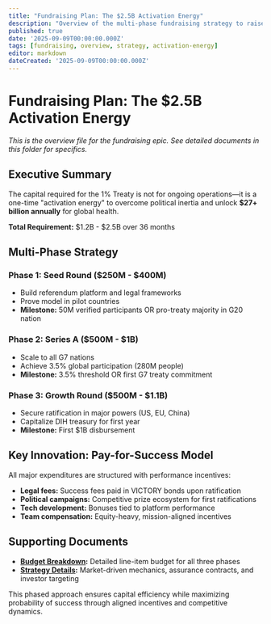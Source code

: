 ```yaml
---
title: "Fundraising Plan: The $2.5B Activation Energy"
description: "Overview of the multi-phase fundraising strategy to raise $1.2B-$2.5B for the 1% Treaty implementation."
published: true
date: '2025-09-09T00:00:00.000Z'
tags: [fundraising, overview, strategy, activation-energy]
editor: markdown
dateCreated: '2025-09-09T00:00:00.000Z'
---
```


# Fundraising Plan: The $2.5B Activation Energy

*This is the overview file for the fundraising epic. See detailed documents in this folder for specifics.*

## Executive Summary

The capital required for the 1% Treaty is not for ongoing operations—it is a one-time "activation energy" to overcome political inertia and unlock **$27+ billion annually** for global health.

**Total Requirement:** $1.2B - $2.5B over 36 months

## Multi-Phase Strategy

### Phase 1: Seed Round ($250M - $400M)

- Build referendum platform and legal frameworks
- Prove model in pilot countries
- **Milestone:** 50M verified participants OR pro-treaty majority in G20 nation

### Phase 2: Series A ($500M - $1B)

- Scale to all G7 nations
- Achieve 3.5% global participation (280M people)
- **Milestone:** 3.5% threshold OR first G7 treaty commitment

### Phase 3: Growth Round ($500M - $1.1B)

- Secure ratification in major powers (US, EU, China)
- Capitalize DIH treasury for first year
- **Milestone:** First $1B disbursement

## Key Innovation: Pay-for-Success Model

All major expenditures are structured with performance incentives:
- **Legal fees:** Success fees paid in VICTORY bonds upon ratification
- **Political campaigns:** Competitive prize ecosystem for first ratifications
- **Tech development:** Bonuses tied to platform performance
- **Team compensation:** Equity-heavy, mission-aligned incentives

## Supporting Documents

- **[Budget Breakdown](./fundraising-budget-breakdown.md):** Detailed line-item budget for all three phases
- **[Strategy Details](./fundraising-strategy.md):** Market-driven mechanics, assurance contracts, and investor targeting

This phased approach ensures capital efficiency while maximizing probability of success through aligned incentives and competitive dynamics.
